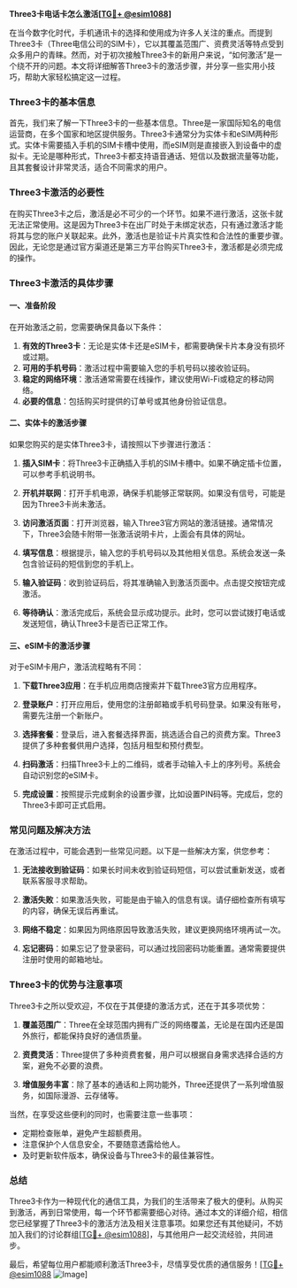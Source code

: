 **Three3卡电话卡怎么激活[[TG💪+ @esim1088](https://t.me/s/esim1088)]**

在当今数字化时代，手机通讯卡的选择和使用成为许多人关注的重点。而提到Three3卡（Three电信公司的SIM卡），它以其覆盖范围广、资费灵活等特点受到众多用户的青睐。然而，对于初次接触Three3卡的新用户来说，“如何激活”是一个绕不开的问题。本文将详细解答Three3卡的激活步骤，并分享一些实用小技巧，帮助大家轻松搞定这一过程。

### Three3卡的基本信息

首先，我们来了解一下Three3卡的一些基本信息。Three是一家国际知名的电信运营商，在多个国家和地区提供服务。Three3卡通常分为实体卡和eSIM两种形式。实体卡需要插入手机的SIM卡槽中使用，而eSIM则是直接嵌入到设备中的虚拟卡。无论是哪种形式，Three3卡都支持语音通话、短信以及数据流量等功能，且其套餐设计非常灵活，适合不同需求的用户。

### Three3卡激活的必要性

在购买Three3卡之后，激活是必不可少的一个环节。如果不进行激活，这张卡就无法正常使用。这是因为Three3卡在出厂时处于未绑定状态，只有通过激活才能将其与您的账户关联起来。此外，激活也是验证卡片真实性和合法性的重要步骤。因此，无论您是通过官方渠道还是第三方平台购买Three3卡，激活都是必须完成的操作。

### Three3卡激活的具体步骤

#### 一、准备阶段

在开始激活之前，您需要确保具备以下条件：

1. **有效的Three3卡**：无论是实体卡还是eSIM卡，都需要确保卡片本身没有损坏或过期。
2. **可用的手机号码**：激活过程中需要输入您的手机号码以接收验证码。
3. **稳定的网络环境**：激活通常需要在线操作，建议使用Wi-Fi或稳定的移动网络。
4. **必要的信息**：包括购买时提供的订单号或其他身份验证信息。

#### 二、实体卡的激活步骤

如果您购买的是实体Three3卡，请按照以下步骤进行激活：

1. **插入SIM卡**：将Three3卡正确插入手机的SIM卡槽中。如果不确定插卡位置，可以参考手机说明书。
   
2. **开机并联网**：打开手机电源，确保手机能够正常联网。如果没有信号，可能是因为Three3卡尚未激活。

3. **访问激活页面**：打开浏览器，输入Three3官方网站的激活链接。通常情况下，Three3会随卡附带一张激活说明卡片，上面会有具体的网址。

4. **填写信息**：根据提示，输入您的手机号码以及其他相关信息。系统会发送一条包含验证码的短信到您的手机上。

5. **输入验证码**：收到验证码后，将其准确输入到激活页面中。点击提交按钮完成激活。

6. **等待确认**：激活完成后，系统会显示成功提示。此时，您可以尝试拨打电话或发送短信，确认Three3卡是否已正常工作。

#### 三、eSIM卡的激活步骤

对于eSIM卡用户，激活流程略有不同：

1. **下载Three3应用**：在手机应用商店搜索并下载Three3官方应用程序。

2. **登录账户**：打开应用后，使用您的注册邮箱或手机号码登录。如果没有账号，需要先注册一个新账户。

3. **选择套餐**：登录后，进入套餐选择界面，挑选适合自己的资费方案。Three3提供了多种套餐供用户选择，包括月租型和预付费型。

4. **扫码激活**：扫描Three3卡上的二维码，或者手动输入卡上的序列号。系统会自动识别您的eSIM卡。

5. **完成设置**：按照提示完成剩余的设置步骤，比如设置PIN码等。完成后，您的Three3卡即可正式启用。

### 常见问题及解决方法

在激活过程中，可能会遇到一些常见问题。以下是一些解决方案，供您参考：

1. **无法接收到验证码**：如果长时间未收到验证码短信，可以尝试重新发送，或者联系客服寻求帮助。
   
2. **激活失败**：如果激活失败，可能是由于输入的信息有误。请仔细检查所有填写的内容，确保无误后再重试。

3. **网络不稳定**：如果因为网络原因导致激活失败，建议更换网络环境再试一次。

4. **忘记密码**：如果忘记了登录密码，可以通过找回密码功能重置。通常需要提供注册时使用的邮箱地址。

### Three3卡的优势与注意事项

Three3卡之所以受欢迎，不仅在于其便捷的激活方式，还在于其多项优势：

1. **覆盖范围广**：Three在全球范围内拥有广泛的网络覆盖，无论是在国内还是国外旅行，都能保持良好的通信质量。

2. **资费灵活**：Three提供了多种资费套餐，用户可以根据自身需求选择合适的方案，避免不必要的浪费。

3. **增值服务丰富**：除了基本的通话和上网功能外，Three还提供了一系列增值服务，如国际漫游、云存储等。

当然，在享受这些便利的同时，也需要注意一些事项：

- 定期检查账单，避免产生超额费用。
- 注意保护个人信息安全，不要随意透露给他人。
- 及时更新软件版本，确保设备与Three3卡的最佳兼容性。

### 总结

Three3卡作为一种现代化的通信工具，为我们的生活带来了极大的便利。从购买到激活，再到日常使用，每一个环节都需要细心对待。通过本文的详细介绍，相信您已经掌握了Three3卡的激活方法及相关注意事项。如果您还有其他疑问，不妨加入我们的讨论群组[[TG💪+ @esim1088](https://t.me/s/esim1088)]，与其他用户一起交流经验，共同进步。

最后，希望每位用户都能顺利激活Three3卡，尽情享受优质的通信服务！[[TG💪+ @esim1088](https://t.me/s/esim1088) ![Image](https://i.postimg.cc/4NQfJmqS/Snipaste-2025-05-13-00-14-12.png)]